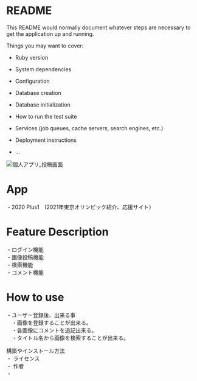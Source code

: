 # README

This README would normally document whatever steps are necessary to get the
application up and running.

Things you may want to cover:

* Ruby version

* System dependencies

* Configuration

* Database creation

* Database initialization

* How to run the test suite

* Services (job queues, cache servers, search engines, etc.)

* Deployment instructions

* ...

![個人アプリ_投稿画面](app/assets/images/2020_04_15_13.01.45.jpg
)


# App<br>
・2020 Plus1　(2021年東京オリンピック紹介、応援サイト）

# Feature Description<br>
・ログイン機能<br>
・画像投稿機能<br>
・検索機能<br>
・コメント機能<br>

# How to use<br>
・ユーザー登録後、出来る事<br>
　・画像を登録することが出来る。<br>
　・各画像にコメントを追記出来る。<br>
　・タイトル名から画像を検索することが出来る。<br>

構築やインストール方法<br>
・
ライセンス<br>
・
作者<br>
・
